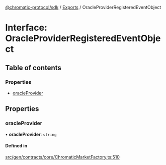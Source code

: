 [@chromatic-protocol/sdk](../README.md) / [Exports](../modules.md) / OracleProviderRegisteredEventObject

# Interface: OracleProviderRegisteredEventObject

## Table of contents

### Properties

- [oracleProvider](OracleProviderRegisteredEventObject.md#oracleprovider)

## Properties

### oracleProvider

• **oracleProvider**: `string`

#### Defined in

[src/gen/contracts/core/ChromaticMarketFactory.ts:510](https://github.com/chromatic-protocol/sdk/blob/27c8c90/src/gen/contracts/core/ChromaticMarketFactory.ts#L510)
